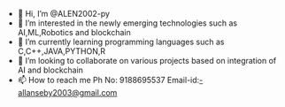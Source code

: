 - 👋 Hi, I’m @ALEN2002-py
- 👀 I’m interested in the newly emerging technologies such as AI,ML,Robotics and blockchain
- 🌱 I’m currently learning programming languages such as C,C++,JAVA,PYTHON,R
- 💞️ I’m looking to collaborate on various projects based on integration of AI and blockchain
- 📫 How to reach me 
      Ph No: 9188695537
      Email-id:-allanseby2003@gmail.com

<!---
ALEN2002-py/ALEN2002-py is a ✨ special ✨ repository because its `README.md` (this file) appears on your GitHub profile.
You can click the Preview link to take a look at your changes.
--->
